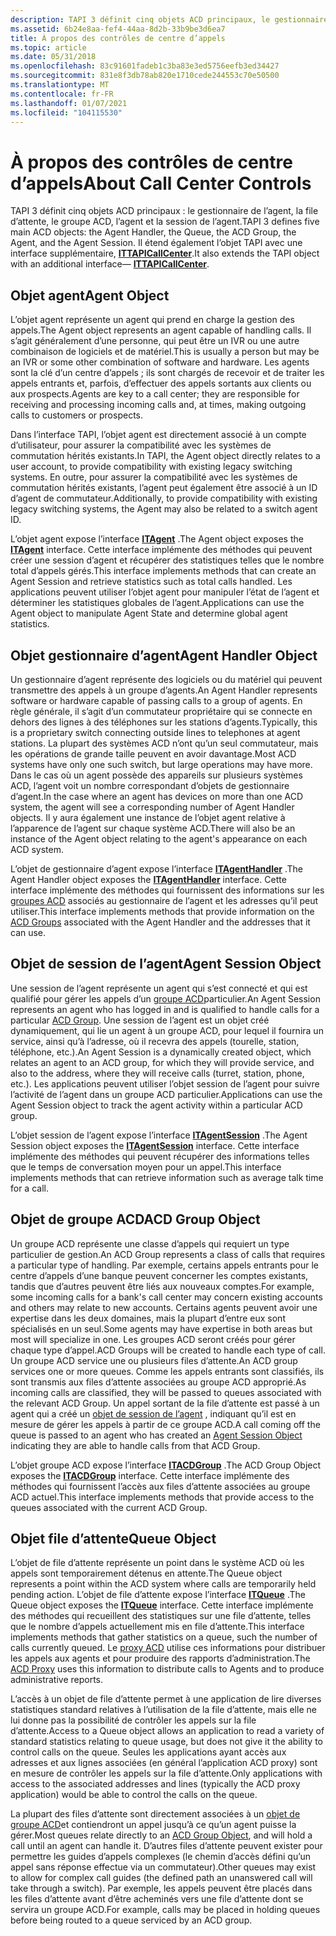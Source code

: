 ```yaml
---
description: TAPI 3 définit cinq objets ACD principaux, le gestionnaire de l’agent, la file d’attente dans laquelle ACD regroupe l’agent et la session de l’agent. Il étend également l’objet TAPI avec une interface supplémentaire ITTAPICallCenter.
ms.assetid: 6b24e8aa-fef4-44aa-8d2b-33b9be3d6ea7
title: À propos des contrôles de centre d’appels
ms.topic: article
ms.date: 05/31/2018
ms.openlocfilehash: 83c91601fadeb1c3ba83e3ed5756eefb3ed34427
ms.sourcegitcommit: 831e8f3db78ab820e1710cede244553c70e50500
ms.translationtype: MT
ms.contentlocale: fr-FR
ms.lasthandoff: 01/07/2021
ms.locfileid: "104115530"
---
```

# <a name="about-call-center-controls"></a><span data-ttu-id="cc5ee-104">À propos des contrôles de centre d’appels</span><span class="sxs-lookup"><span data-stu-id="cc5ee-104">About Call Center Controls</span></span>

<span data-ttu-id="cc5ee-105">TAPI 3 définit cinq objets ACD principaux : le gestionnaire de l’agent, la file d’attente, le groupe ACD, l’agent et la session de l’agent.</span><span class="sxs-lookup"><span data-stu-id="cc5ee-105">TAPI 3 defines five main ACD objects: the Agent Handler, the Queue, the ACD Group, the Agent, and the Agent Session.</span></span> <span data-ttu-id="cc5ee-106">Il étend également l’objet TAPI avec une interface supplémentaire, [**ITTAPICallCenter**](/windows/win32/api/tapi3cc/nn-tapi3cc-ittapicallcenter).</span><span class="sxs-lookup"><span data-stu-id="cc5ee-106">It also extends the TAPI object with an additional interface— [**ITTAPICallCenter**](/windows/win32/api/tapi3cc/nn-tapi3cc-ittapicallcenter).</span></span>

## <a name="agent-object"></a><span data-ttu-id="cc5ee-107">Objet agent</span><span class="sxs-lookup"><span data-stu-id="cc5ee-107">Agent Object</span></span>

<span data-ttu-id="cc5ee-108">L’objet agent représente un agent qui prend en charge la gestion des appels.</span><span class="sxs-lookup"><span data-stu-id="cc5ee-108">The Agent object represents an agent capable of handling calls.</span></span> <span data-ttu-id="cc5ee-109">Il s’agit généralement d’une personne, qui peut être un IVR ou une autre combinaison de logiciels et de matériel.</span><span class="sxs-lookup"><span data-stu-id="cc5ee-109">This is usually a person but may be an IVR or some other combination of software and hardware.</span></span> <span data-ttu-id="cc5ee-110">Les agents sont la clé d’un centre d’appels ; ils sont chargés de recevoir et de traiter les appels entrants et, parfois, d’effectuer des appels sortants aux clients ou aux prospects.</span><span class="sxs-lookup"><span data-stu-id="cc5ee-110">Agents are key to a call center; they are responsible for receiving and processing incoming calls and, at times, making outgoing calls to customers or prospects.</span></span>

<span data-ttu-id="cc5ee-111">Dans l’interface TAPI, l’objet agent est directement associé à un compte d’utilisateur, pour assurer la compatibilité avec les systèmes de commutation hérités existants.</span><span class="sxs-lookup"><span data-stu-id="cc5ee-111">In TAPI, the Agent object directly relates to a user account, to provide compatibility with existing legacy switching systems.</span></span> <span data-ttu-id="cc5ee-112">En outre, pour assurer la compatibilité avec les systèmes de commutation hérités existants, l’agent peut également être associé à un ID d’agent de commutateur.</span><span class="sxs-lookup"><span data-stu-id="cc5ee-112">Additionally, to provide compatibility with existing legacy switching systems, the Agent may also be related to a switch agent ID.</span></span>

<span data-ttu-id="cc5ee-113">L’objet agent expose l’interface [**ITAgent**](/windows/win32/api/tapi3cc/nn-tapi3cc-itagent) .</span><span class="sxs-lookup"><span data-stu-id="cc5ee-113">The Agent object exposes the [**ITAgent**](/windows/win32/api/tapi3cc/nn-tapi3cc-itagent) interface.</span></span> <span data-ttu-id="cc5ee-114">Cette interface implémente des méthodes qui peuvent créer une session d’agent et récupérer des statistiques telles que le nombre total d’appels gérés.</span><span class="sxs-lookup"><span data-stu-id="cc5ee-114">This interface implements methods that can create an Agent Session and retrieve statistics such as total calls handled.</span></span> <span data-ttu-id="cc5ee-115">Les applications peuvent utiliser l’objet agent pour manipuler l’état de l’agent et déterminer les statistiques globales de l’agent.</span><span class="sxs-lookup"><span data-stu-id="cc5ee-115">Applications can use the Agent object to manipulate Agent State and determine global agent statistics.</span></span>

## <a name="agent-handler-object"></a><span data-ttu-id="cc5ee-116">Objet gestionnaire d’agent</span><span class="sxs-lookup"><span data-stu-id="cc5ee-116">Agent Handler Object</span></span>

<span data-ttu-id="cc5ee-117">Un gestionnaire d’agent représente des logiciels ou du matériel qui peuvent transmettre des appels à un groupe d’agents.</span><span class="sxs-lookup"><span data-stu-id="cc5ee-117">An Agent Handler represents software or hardware capable of passing calls to a group of agents.</span></span> <span data-ttu-id="cc5ee-118">En règle générale, il s’agit d’un commutateur propriétaire qui se connecte en dehors des lignes à des téléphones sur les stations d’agents.</span><span class="sxs-lookup"><span data-stu-id="cc5ee-118">Typically, this is a proprietary switch connecting outside lines to telephones at agent stations.</span></span> <span data-ttu-id="cc5ee-119">La plupart des systèmes ACD n’ont qu’un seul commutateur, mais les opérations de grande taille peuvent en avoir davantage.</span><span class="sxs-lookup"><span data-stu-id="cc5ee-119">Most ACD systems have only one such switch, but large operations may have more.</span></span> <span data-ttu-id="cc5ee-120">Dans le cas où un agent possède des appareils sur plusieurs systèmes ACD, l’agent voit un nombre correspondant d’objets de gestionnaire d’agent.</span><span class="sxs-lookup"><span data-stu-id="cc5ee-120">In the case where an agent has devices on more than one ACD system, the agent will see a corresponding number of Agent Handler objects.</span></span> <span data-ttu-id="cc5ee-121">Il y aura également une instance de l’objet agent relative à l’apparence de l’agent sur chaque système ACD.</span><span class="sxs-lookup"><span data-stu-id="cc5ee-121">There will also be an instance of the Agent object relating to the agent's appearance on each ACD system.</span></span>

<span data-ttu-id="cc5ee-122">L’objet de gestionnaire d’agent expose l’interface [**ITAgentHandler**](/windows/win32/api/tapi3cc/nn-tapi3cc-itagenthandler) .</span><span class="sxs-lookup"><span data-stu-id="cc5ee-122">The Agent Handler object exposes the [**ITAgentHandler**](/windows/win32/api/tapi3cc/nn-tapi3cc-itagenthandler) interface.</span></span> <span data-ttu-id="cc5ee-123">Cette interface implémente des méthodes qui fournissent des informations sur les [groupes ACD](#acd-group-object) associés au gestionnaire de l’agent et les adresses qu’il peut utiliser.</span><span class="sxs-lookup"><span data-stu-id="cc5ee-123">This interface implements methods that provide information on the [ACD Groups](#acd-group-object) associated with the Agent Handler and the addresses that it can use.</span></span>

## <a name="agent-session-object"></a><span data-ttu-id="cc5ee-124">Objet de session de l’agent</span><span class="sxs-lookup"><span data-stu-id="cc5ee-124">Agent Session Object</span></span>

<span data-ttu-id="cc5ee-125">Une session de l’agent représente un agent qui s’est connecté et qui est qualifié pour gérer les appels d’un [groupe ACD](#acd-group-object)particulier.</span><span class="sxs-lookup"><span data-stu-id="cc5ee-125">An Agent Session represents an agent who has logged in and is qualified to handle calls for a particular [ACD Group](#acd-group-object).</span></span> <span data-ttu-id="cc5ee-126">Une session de l’agent est un objet créé dynamiquement, qui lie un agent à un groupe ACD, pour lequel il fournira un service, ainsi qu’à l’adresse, où il recevra des appels (tourelle, station, téléphone, etc.).</span><span class="sxs-lookup"><span data-stu-id="cc5ee-126">An Agent Session is a dynamically created object, which relates an agent to an ACD group, for which they will provide service, and also to the address, where they will receive calls (turret, station, phone, etc.).</span></span> <span data-ttu-id="cc5ee-127">Les applications peuvent utiliser l’objet session de l’agent pour suivre l’activité de l’agent dans un groupe ACD particulier.</span><span class="sxs-lookup"><span data-stu-id="cc5ee-127">Applications can use the Agent Session object to track the agent activity within a particular ACD group.</span></span>

<span data-ttu-id="cc5ee-128">L’objet session de l’agent expose l’interface [**ITAgentSession**](/windows/win32/api/tapi3cc/nn-tapi3cc-itagentsession) .</span><span class="sxs-lookup"><span data-stu-id="cc5ee-128">The Agent Session object exposes the [**ITAgentSession**](/windows/win32/api/tapi3cc/nn-tapi3cc-itagentsession) interface.</span></span> <span data-ttu-id="cc5ee-129">Cette interface implémente des méthodes qui peuvent récupérer des informations telles que le temps de conversation moyen pour un appel.</span><span class="sxs-lookup"><span data-stu-id="cc5ee-129">This interface implements methods that can retrieve information such as average talk time for a call.</span></span>

## <a name="acd-group-object"></a><span data-ttu-id="cc5ee-130">Objet de groupe ACD</span><span class="sxs-lookup"><span data-stu-id="cc5ee-130">ACD Group Object</span></span>

<span data-ttu-id="cc5ee-131">Un groupe ACD représente une classe d’appels qui requiert un type particulier de gestion.</span><span class="sxs-lookup"><span data-stu-id="cc5ee-131">An ACD Group represents a class of calls that requires a particular type of handling.</span></span> <span data-ttu-id="cc5ee-132">Par exemple, certains appels entrants pour le centre d’appels d’une banque peuvent concerner les comptes existants, tandis que d’autres peuvent être liés aux nouveaux comptes.</span><span class="sxs-lookup"><span data-stu-id="cc5ee-132">For example, some incoming calls for a bank's call center may concern existing accounts and others may relate to new accounts.</span></span> <span data-ttu-id="cc5ee-133">Certains agents peuvent avoir une expertise dans les deux domaines, mais la plupart d’entre eux sont spécialisés en un seul.</span><span class="sxs-lookup"><span data-stu-id="cc5ee-133">Some agents may have expertise in both areas but most will specialize in one.</span></span> <span data-ttu-id="cc5ee-134">Les groupes ACD seront créés pour gérer chaque type d’appel.</span><span class="sxs-lookup"><span data-stu-id="cc5ee-134">ACD Groups will be created to handle each type of call.</span></span> <span data-ttu-id="cc5ee-135">Un groupe ACD service une ou plusieurs files d’attente.</span><span class="sxs-lookup"><span data-stu-id="cc5ee-135">An ACD group services one or more queues.</span></span> <span data-ttu-id="cc5ee-136">Comme les appels entrants sont classifiés, ils sont transmis aux files d’attente associées au groupe ACD approprié.</span><span class="sxs-lookup"><span data-stu-id="cc5ee-136">As incoming calls are classified, they will be passed to queues associated with the relevant ACD Group.</span></span> <span data-ttu-id="cc5ee-137">Un appel sortant de la file d’attente est passé à un agent qui a créé un [objet de session de l’agent](#agent-session-object) , indiquant qu’il est en mesure de gérer les appels à partir de ce groupe ACD.</span><span class="sxs-lookup"><span data-stu-id="cc5ee-137">A call coming off the queue is passed to an agent who has created an [Agent Session Object](#agent-session-object) indicating they are able to handle calls from that ACD Group.</span></span>

<span data-ttu-id="cc5ee-138">L’objet groupe ACD expose l’interface [**ITACDGroup**](/windows/win32/api/tapi3cc/nn-tapi3cc-itacdgroup) .</span><span class="sxs-lookup"><span data-stu-id="cc5ee-138">The ACD Group Object exposes the [**ITACDGroup**](/windows/win32/api/tapi3cc/nn-tapi3cc-itacdgroup) interface.</span></span> <span data-ttu-id="cc5ee-139">Cette interface implémente des méthodes qui fournissent l’accès aux files d’attente associées au groupe ACD actuel.</span><span class="sxs-lookup"><span data-stu-id="cc5ee-139">This interface implements methods that provide access to the queues associated with the current ACD Group.</span></span>

## <a name="queue-object"></a><span data-ttu-id="cc5ee-140">Objet file d’attente</span><span class="sxs-lookup"><span data-stu-id="cc5ee-140">Queue Object</span></span>

<span data-ttu-id="cc5ee-141">L’objet de file d’attente représente un point dans le système ACD où les appels sont temporairement détenus en attente.</span><span class="sxs-lookup"><span data-stu-id="cc5ee-141">The Queue object represents a point within the ACD system where calls are temporarily held pending action.</span></span> <span data-ttu-id="cc5ee-142">L’objet de file d’attente expose l’interface [**ITQueue**](/windows/win32/api/tapi3cc/nn-tapi3cc-itqueue) .</span><span class="sxs-lookup"><span data-stu-id="cc5ee-142">The Queue object exposes the [**ITQueue**](/windows/win32/api/tapi3cc/nn-tapi3cc-itqueue) interface.</span></span> <span data-ttu-id="cc5ee-143">Cette interface implémente des méthodes qui recueillent des statistiques sur une file d’attente, telles que le nombre d’appels actuellement mis en file d’attente.</span><span class="sxs-lookup"><span data-stu-id="cc5ee-143">This interface implements methods that gather statistics on a queue, such the number of calls currently queued.</span></span> <span data-ttu-id="cc5ee-144">Le [proxy ACD](acd-proxy.md) utilise ces informations pour distribuer les appels aux agents et pour produire des rapports d’administration.</span><span class="sxs-lookup"><span data-stu-id="cc5ee-144">The [ACD Proxy](acd-proxy.md) uses this information to distribute calls to Agents and to produce administrative reports.</span></span>

<span data-ttu-id="cc5ee-145">L’accès à un objet de file d’attente permet à une application de lire diverses statistiques standard relatives à l’utilisation de la file d’attente, mais elle ne lui donne pas la possibilité de contrôler les appels sur la file d’attente.</span><span class="sxs-lookup"><span data-stu-id="cc5ee-145">Access to a Queue object allows an application to read a variety of standard statistics relating to queue usage, but does not give it the ability to control calls on the queue.</span></span> <span data-ttu-id="cc5ee-146">Seules les applications ayant accès aux adresses et aux lignes associées (en général l’application ACD proxy) sont en mesure de contrôler les appels sur la file d’attente.</span><span class="sxs-lookup"><span data-stu-id="cc5ee-146">Only applications with access to the associated addresses and lines (typically the ACD proxy application) would be able to control the calls on the queue.</span></span>

<span data-ttu-id="cc5ee-147">La plupart des files d’attente sont directement associées à un [objet de groupe ACD](#acd-group-object)et contiendront un appel jusqu’à ce qu’un agent puisse la gérer.</span><span class="sxs-lookup"><span data-stu-id="cc5ee-147">Most queues relate directly to an [ACD Group Object](#acd-group-object), and will hold a call until an agent can handle it.</span></span> <span data-ttu-id="cc5ee-148">D’autres files d’attente peuvent exister pour permettre les guides d’appels complexes (le chemin d’accès défini qu’un appel sans réponse effectue via un commutateur).</span><span class="sxs-lookup"><span data-stu-id="cc5ee-148">Other queues may exist to allow for complex call guides (the defined path an unanswered call will take through a switch).</span></span> <span data-ttu-id="cc5ee-149">Par exemple, les appels peuvent être placés dans les files d’attente avant d’être acheminés vers une file d’attente dont se servira un groupe ACD.</span><span class="sxs-lookup"><span data-stu-id="cc5ee-149">For example, calls may be placed in holding queues before being routed to a queue serviced by an ACD group.</span></span>

 

 
